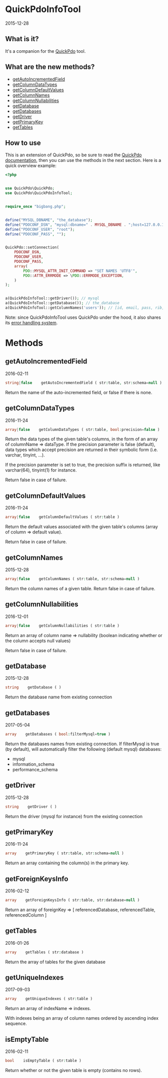 QuickPdoInfoTool
=================
2015-12-28





What is it?
-------------------


It's a companion for the [QuickPdo](https://github.com/lingtalfi/QuickPdo) tool.
 




What are the new methods?
------------------------

- [getAutoIncrementedField](https://github.com/lingtalfi/QuickPdo/blob/master/QuickPdoInfoTool.md#getautoincrementedfield)
- [getColumnDataTypes](https://github.com/lingtalfi/QuickPdo/blob/master/QuickPdoInfoTool.md#getcolumndatatypes)
- [getColumnDefaultValues](https://github.com/lingtalfi/QuickPdo/blob/master/QuickPdoInfoTool.md#getcolumndefaultvalues)
- [getColumnNames](https://github.com/lingtalfi/QuickPdo/blob/master/QuickPdoInfoTool.md#getcolumnnames)
- [getColumnNullabilities](https://github.com/lingtalfi/QuickPdo/blob/master/QuickPdoInfoTool.md#getcolumnnullabilities)
- [getDatabase](https://github.com/lingtalfi/QuickPdo/blob/master/QuickPdoInfoTool.md#getdatabase)
- [getDatabases](https://github.com/lingtalfi/QuickPdo/blob/master/QuickPdoInfoTool.md#getdatabases)
- [getDriver](https://github.com/lingtalfi/QuickPdo/blob/master/QuickPdoInfoTool.md#getdriver)
- [getPrimaryKey](https://github.com/lingtalfi/QuickPdo/blob/master/QuickPdoInfoTool.md#getprimarykey)
- [getTables](https://github.com/lingtalfi/QuickPdo/blob/master/QuickPdoInfoTool.md#gettables)

 
 
 
How to use
---------------




This is an extension of QuickPdo, so be sure to read
the [QuickPdo documentation](https://github.com/lingtalfi/QuickPdo),
then you can use the methods in the next section.
Here is a quick overview example:

```php
<?php


use QuickPdo\QuickPdo;
use QuickPdo\QuickPdoInfoTool;


require_once "bigbang.php";


define("MYSQL_DBNAME", "the_database");
define("PDOCONF_DSN", "mysql:dbname=" . MYSQL_DBNAME . ";host=127.0.0.1");
define("PDOCONF_USER", "root");
define("PDOCONF_PASS", "");


QuickPdo::setConnection(
    PDOCONF_DSN,
    PDOCONF_USER,
    PDOCONF_PASS,
    array(
        PDO::MYSQL_ATTR_INIT_COMMAND => "SET NAMES 'UTF8'",
        PDO::ATTR_ERRMODE => \PDO::ERRMODE_EXCEPTION,
    )
);


a(QuickPdoInfoTool::getDriver()); // mysql
a(QuickPdoInfoTool::getDatabase()); // the_database
a(QuickPdoInfoTool::getColumnNames('users')); // [id, email, pass, rib, active]
```


Note:
    since QuickPdoInfoTool uses QuickPdo under the hood,
    it also shares its [error handling system](https://github.com/lingtalfi/QuickPdo/blob/master/README.md#how-to-use).


Methods
===========


getAutoIncrementedField
-------------
2016-02-11


```php
string|false    getAutoIncrementedField ( str:table, str:schema=null )
```

Return the name of the auto-incremented field, or false if there is none.



getColumnDataTypes
-------------
2016-11-24


```php
array|false    getColumnDataTypes ( str:table, bool:precision=false )
```

Return the data types of the given table's columns, in the form of an array of columnName => dataType.
If the precision parameter is false (default), data types which accept precision are returned in their 
symbolic form (i.e. varchar, tinyint, ...).

If the precision parameter is set to true, the precision suffix is returned, like varchar(64), tinyint(1) for instance. 
  
Return false in case of failure.



getColumnDefaultValues
-------------
2016-11-24


```php
array|false    getColumnDefaultValues ( str:table )
```

Return the default values associated with the given table's columns (array of column => default value).

Return false in case of failure.



getColumnNames
-------------
2015-12-28


```php
array|false    getColumnNames ( str:table, str:schema=null )
```

Return the column names of a given table.
Return false in case of failure.




getColumnNullabilities
-------------
2016-12-01


```php
array|false    getColumnNullabilities ( str:table )
```


Return an array of column name => nullability (boolean indicating whether or the column accepts null values)

Return false in case of failure.



getDatabase
-------------
2015-12-28


```php
string    getDatabase ( )
```

Return the database name from existing connection


getDatabases
-------------
2017-05-04


```php
array    getDatabases ( bool:filterMysql=true )
```

Return the databases names from existing connection.
If filterMysql is true (by default), will automatically filter the following (default mysql) databases:

- mysql
- information_schema
- performance_schema




getDriver
-------------
2015-12-28


```php
string    getDriver ( )
```

Return the driver (mysql for instance) from the existing connection


getPrimaryKey
-------------
2016-11-24


```php
array    getPrimaryKey ( str:table, str:schema=null )
```

Return an array containing the column(s) in the primary key.


getForeignKeysInfo
-------------
2016-02-12


```php
array    getForeignKeysInfo ( str:table, str:database=null )
```

Return an array of foreignKey => [ referencedDatabase, referencedTable, referencedColumn ]





getTables
-------------
2016-01-26


```php
array    getTables ( str:database )
```

Return the array of tables for the given database


getUniqueIndexes
-------------
2017-09-03


```php
array    getUniqueIndexes ( str:table )
```

Return an array of indexName => indexes.

With indexes being an array of column names ordered by ascending index sequence.



isEmptyTable
-------------
2016-02-11


```php
bool    isEmptyTable ( str:table )
```

Return whether or not the given table is empty (contains no rows).

